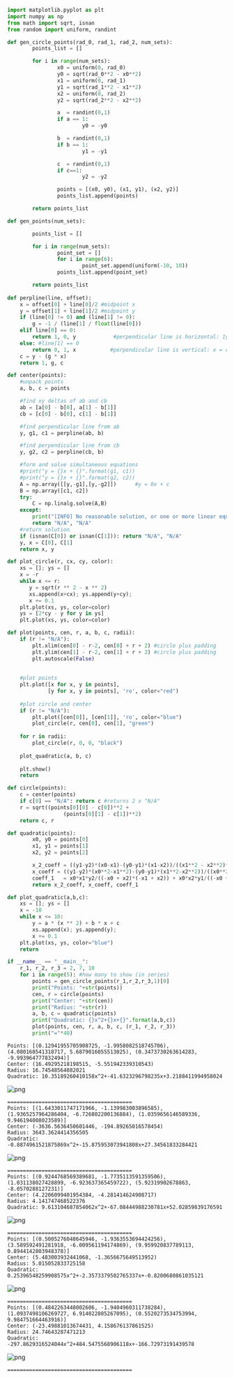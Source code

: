 

```python
import matplotlib.pyplot as plt
import numpy as np
from math import sqrt, isnan
from random import uniform, randint

def gen_circle_points(rad_0, rad_1, rad_2, num_sets):
        points_list = []

        for i in range(num_sets):
                x0 = uniform(0, rad_0)
                y0 = sqrt(rad_0**2 - x0**2)
                x1 = uniform(0, rad_1)
                y1 = sqrt(rad_1**2 - x1**2)
                x2 = uniform(0, rad_2)
                y2 = sqrt(rad_2**2 - x2**2)

                a  = randint(0,1)
                if a == 1:
                        y0 = -y0

                b  = randint(0,1)
                if b == 1:
                        y1 = -y1

                c  = randint(0,1)
                if c==1:
                        y2 = -y2

                points = [(x0, y0), (x1, y1), (x2, y2)]
                points_list.append(points)

        return points_list

def gen_points(num_sets):

        points_list = []

        for i in range(num_sets):
                point_set = []
                for i in range(6):
                        point_set.append(uniform(-10, 10))
                points_list.append(point_set)

        return points_list
    
def perpline(line, offset):
    x = offset[0] + line[0]/2 #midpoint x
    y = offset[1] + line[1]/2 #midpoint y
    if (line[0] != 0) and (line[1] != 0):
        g = -1 / (line[1] / float(line[0]))
    elif line[0] == 0:
        return 1, 0, y            #perpendicular line is horizontal: 1y = 0x + const
    else: #line[1] == 0
        return 0, 1, x           #perpendicular line is vertical: x = const + 0y --> 0y = x - const
    c = y - (g * x)
    return 1, g, c

def center(points):
    #unpack points
    a, b, c = points

    #find xy deltas of ab and cb
    ab = [a[0] - b[0], a[1] - b[1]]
    cb = [c[0] - b[0], c[1] - b[1]]

    #find perpendicular line from ab
    y, g1, c1 = perpline(ab, b)

    #find perpendicular line from cb
    y, g2, c2 = perpline(cb, b)

    #form and solve simultaneous equations
    #print("y = {}x + {}".format(g1, c1))
    #print("y = {}x + {}".format(g2, c2))
    A = np.array([[y,-g1],[y,-g2]])      #y = 0x + c
    B = np.array([c1, c2])
    try:
        C = np.linalg.solve(A,B)
    except:
        print("[INFO] No reasonable solution, or one or more linear equations were parallel to an axis.\n       Please use a different tracing method (parabola).")
        return "N/A", "N/A"
    #return solution
    if (isnan(C[0]) or isnan(C[1])): return "N/A", "N/A"
    y, x = C[0], C[1]
    return x, y

def plot_circle(r, cx, cy, color):
    xs = []; ys = []
    x = -r
    while x <= r:
       y = sqrt(r ** 2 - x ** 2)
       xs.append(x+cx); ys.append(y+cy);
       x += 0.1
    plt.plot(xs, ys, color=color)
    ys = [2*cy - y for y in ys]
    plt.plot(xs, ys, color=color)

def plot(points, cen, r, a, b, c, radii):
    if (r != "N/A"):
        plt.xlim(cen[0] - r-2, cen[0] + r + 2) #circle plus padding
        plt.ylim(cen[1] - r-2, cen[1] + r + 2) #circle plus padding
        plt.autoscale(False)
        
    
    #plot points
    plt.plot([x for x, y in points],
             [y for x, y in points], 'ro', color="red")
    
    #plot circle and center
    if (r != "N/A"):
        plt.plot([cen[0]], [cen[1]], 'ro', color="blue")
        plot_circle(r, cen[0], cen[1], "green")
        
    for r in radii:
        plot_circle(r, 0, 0, "black")
        
    plot_quadratic(a, b, c)
    
    plt.show()
    return

def circle(points):
    c = center(points)
    if c[0] == "N/A": return c #returns 2 x "N/A"
    r = sqrt((points[0][0] - c[0])**2 +
                  (points[0][1] - c[1])**2)
    return c, r

def quadratic(points):
        x0, y0 = points[0]
        x1, y1 = points[1]
        x2, y2 = points[2]

        x_2_coeff = ((y1-y2)*(x0-x1)-(y0-y1)*(x1-x2))/((x1**2 - x2**2)*(x0-x1) - (x0**2-x1**2)*(x1-x2))
        x_coeff = ((y1-y2)*(x0**2-x1**2)-(y0-y1)*(x1**2-x2**2))/((x0**2-x1**2)*(x1-x2)-(x1**2-x2**2)*(x0-x1))
        coeff_1   = x0*x1*y2/((-x0 + x2)*(-x1 + x2)) + x0*x2*y1/((-x0 + x1)*(x1 - x2)) + x1*x2*y0/((x0 - x1)*(x0 - x2))
        return x_2_coeff, x_coeff, coeff_1

def plot_quadratic(a,b,c):
    xs = []; ys = []
    x = -10
    while x <= 10:
        y = a * (x ** 2) + b * x + c
        xs.append(x); ys.append(y);
        x += 0.1
    plt.plot(xs, ys, color="blue")
    return

if __name__ == "__main__":
    r_1, r_2, r_3 = 2, 7, 10
    for i in range(5): #how many to show (in series)
        points = gen_circle_points(r_1,r_2,r_3,1)[0]
        print("Points: "+str(points))
        cen, r = circle(points)
        print("Center: "+str(cen))
        print("Radius: "+str(r))
        a, b, c = quadratic(points)
        print("Quadratic: {}x^2+{}x+{}".format(a,b,c))
        plot(points, cen, r, a, b, c, (r_1, r_2, r_3))
        print("="*40)

```

    Points: [(0.12941955705908725, -1.9958082518745706), (4.080168541318717, 5.6879016055513025), (0.3473730263614283, -9.993964777832494)]
    Center: (16.49295218198515, -5.551942339310543)
    Radius: 16.74548564882021
    Quadratic: 10.35189260410158x^2+-41.6323296798235x+3.2188411994958024



![png](output_0_1.png)


    ========================================
    Points: [(1.6433011747171966, -1.139983003896585), (1.9365257964286404, -6.726802200136884), (1.0359656146589336, 9.946194008023589)]
    Center: (-3636.5636450601446, -194.89265016578454)
    Radius: 3643.3624414356505
    Quadratic: -0.8874961521875869x^2+-15.875953073941808x+27.34561833284421



![png](output_0_3.png)


    ========================================
    Points: [(0.9244768569389681, -1.7735113591359506), (1.031138027428899, -6.923637365459722), (5.92319902678863, -8.0570288127231)]
    Center: (4.2206099401954384, -4.281414624908717)
    Radius: 4.141747468522376
    Quadratic: 9.613104687854062x^2+-67.08444988230781x+52.02859839176591



![png](output_0_5.png)


    ========================================
    Points: [(0.5005276048645946, -1.9363553694424256), (3.589592491281918, -6.009561194174869), (9.959920837789113, 0.8944142803948378)]
    Center: (5.483003932441068, -1.3656675649513952)
    Radius: 5.015052833725158
    Quadratic: 0.25396548259908575x^2+-2.3573379502765337x+-0.8200680861035121



![png](output_0_7.png)


    ========================================
    Points: [(0.4842263448002606, -1.9404960311738284), (1.0937498106269727, 6.914022805267095), (0.5520273534753994, 9.984751664463916)]
    Center: (-23.49881013674431, 4.158676137861525)
    Radius: 24.74643287471213
    Quadratic: -297.8629316524044x^2+484.5475568906118x+-166.72973191439578



![png](output_0_9.png)


    ========================================

